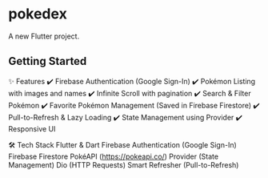 # pokedex

A new Flutter project.

## Getting Started

✨ Features
✔️ Firebase Authentication (Google Sign-In)
✔️ Pokémon Listing with images and names
✔️ Infinite Scroll with pagination
✔️ Search & Filter Pokémon
✔️ Favorite Pokémon Management (Saved in Firebase Firestore)
✔️ Pull-to-Refresh & Lazy Loading
✔️ State Management using Provider
✔️ Responsive UI

🛠️ Tech Stack
Flutter & Dart
Firebase Authentication (Google Sign-In)
Firebase Firestore
PokéAPI (https://pokeapi.co/)
Provider (State Management)
Dio (HTTP Requests)
Smart Refresher (Pull-to-Refresh)
